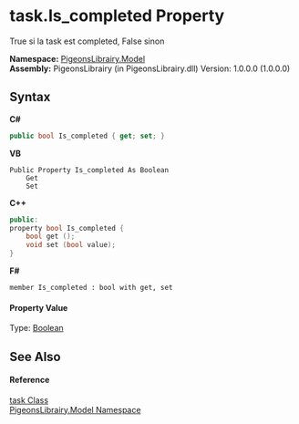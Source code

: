 # task.Is_completed Property 
 

True si la task est completed, False sinon

**Namespace:**&nbsp;<a href="740f9e4a-e251-715e-60bf-e906871d97b4">PigeonsLibrairy.Model</a><br />**Assembly:**&nbsp;PigeonsLibrairy (in PigeonsLibrairy.dll) Version: 1.0.0.0 (1.0.0.0)

## Syntax

**C#**<br />
``` C#
public bool Is_completed { get; set; }
```

**VB**<br />
``` VB
Public Property Is_completed As Boolean
	Get
	Set
```

**C++**<br />
``` C++
public:
property bool Is_completed {
	bool get ();
	void set (bool value);
}
```

**F#**<br />
``` F#
member Is_completed : bool with get, set

```


#### Property Value
Type: <a href="http://msdn2.microsoft.com/en-us/library/a28wyd50" target="_blank">Boolean</a>

## See Also


#### Reference
<a href="ed7fd571-3ebd-bb10-4923-b1c31d5523f3">task Class</a><br /><a href="740f9e4a-e251-715e-60bf-e906871d97b4">PigeonsLibrairy.Model Namespace</a><br />
